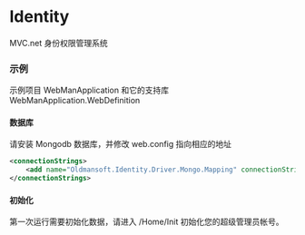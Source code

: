 ﻿# Identity
MVC.net 身份权限管理系统

### 示例

示例项目 WebManApplication 和它的支持库 WebManApplication.WebDefinition

#### 数据库
请安装 Mongodb 数据库，并修改 web.config 指向相应的地址
```xml
<connectionStrings>
    <add name="Oldmansoft.Identity.Driver.Mongo.Mapping" connectionString="Data Source=localhost;Initial Catalog=WebManApplication;" />
</connectionStrings>
```

#### 初始化
第一次运行需要初始化数据，请进入 /Home/Init 初始化您的超级管理员帐号。